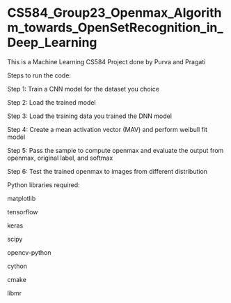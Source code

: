 # CS584_Group23_Openmax_Algorithm_towards_OpenSetRecognition_in_Deep_Learning
This is a Machine Learning CS584 Project done by Purva and Pragati

Steps to run the code:

Step 1: Train a CNN model for the dataset you choice

Step 2: Load the trained model

Step 3: Load the training data you trained the DNN model

Step 4: Create a mean activation vector (MAV) and perform weibull fit model

Step 5: Pass the sample to compute openmax and evaluate the output from openmax, original label, and softmax

Step 6: Test the trained openmax to images from different distribution


Python libraries required:

matplotlib

tensorflow

keras

scipy

opencv-python

cython

cmake

libmr
